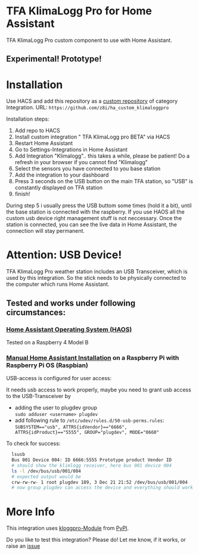 # TFA KlimaLogg Pro for Home Assistant

TFA KlimaLogg Pro custom component to use with Home Assistant.

## Experimental! Prototype!

# Installation
Use HACS and add this repository as a [custom repository](https://hacs.xyz/docs/faq/custom_repositories) of category Integration.
URL: ```https://github.com/z8i/ha_custom_klimaloggpro```

Installation steps:

1.    Add repo to HACS
2.    Install custom integration " TFA KlimaLogg pro BETA" via HACS
3.    Restart Home Assistant
4.    Go to Settings-Integrations in Home Assistant
5.    Add Integration "Klimalogg".. this takes a while, please be patient! Do a refresh in your browser if you cannot find "Klimalogg"
6.    Select the sensors you have connected to you base station
7.    Add the integration to your dashboard
8.    Press 3 seconds on the USB button on the main TFA station, so "USB" is constantly displayed on TFA station
9.    finish!

During step 5 i usually press the USB buttom some times (hold it a bit), until the base station is connected with the raspberry. If you use HAOS all the custom usb device right management stuff is not neccessary. Once the station is connected, you can see the live data in Home Assistant, the connection will stay permanent. 

# Attention: USB Device!
TFA KlimaLogg Pro weather station includes an USB Transceiver, which is used by this integration.
So the stick needs to be physically connected to the computer which runs Home Assistant.

## Tested and works under following circumstances:
### [Home Assistant Operating System (HAOS)](https://www.home-assistant.io/installation/raspberrypi/#install-home-assistant-operating-system)
Tested on a Raspberry 4 Model B

### [Manual Home Assistant Installation](https://www.home-assistant.io/docs/installation/raspberry-pi/) on a Raspberry Pi with Raspberry Pi OS (Raspbian)
USB-access is configured for user access:

It needs usb access to work properly, maybe you need to grant usb access
to the USB-Transceiver by 
* adding the user to plugdev group  
  `sudo adduser <username> plugdev` 
* add following rule to `/etc/udev/rules.d/50-usb-perms.rules`:  
  `SUBSYSTEM=="usb", ATTRS{idVendor}=="6666", ATTRS{idProduct}=="5555", GROUP="plugdev", MODE="0660"`

To check for success: 
```bash
  lsusb 
  Bus 001 Device 004: ID 6666:5555 Prototype product Vendor ID 
  # should show the klimlogg receiver, here bus 001 device 004 
  ls -l /dev/bus/usb/001/004 
  # expected output would be 
  crw-rw-rw- 1 root plugdev 189, 3 Dec 21 21:52 /dev/bus/usb/001/004
  # now group plugdev can access the device and everything should work
```

# More Info
This integration uses [kloggpro-Module](https://github.com/z8i/kloggpro) from [PyPI](https://pypi.org/project/kloggpro).

Do you like to test this integration? Please do! Let me know, if it works, or raise an [issue](https://github.com/z8i/ha_custom_klimaloggpro/issues)
